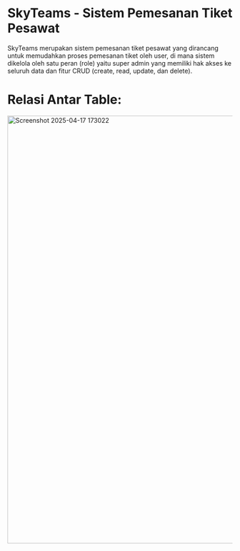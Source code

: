 # SkyTeams - Sistem Pemesanan Tiket Pesawat
SkyTeams merupakan sistem pemesanan tiket pesawat yang dirancang untuk memudahkan proses pemesanan tiket oleh user, di mana sistem dikelola oleh satu peran (role) yaitu super admin yang memiliki hak akses ke seluruh data dan fitur CRUD (create, read, update, dan delete).

# Relasi Antar Table:
<img width="959" alt="Screenshot 2025-04-17 173022" src="https://github.com/user-attachments/assets/b3f63267-a6d1-421d-b83a-d6f6e0456101" />
